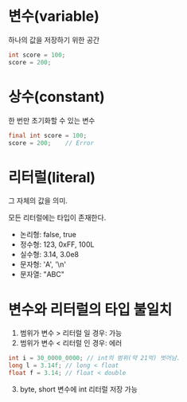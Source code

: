 # 변수(variable)
하나의 값을 저장하기 위한 공간

```java
int score = 100;
score = 200;
```

# 상수(constant)
한 번만 초기화할 수 있는 변수

```java
final int score = 100;
score = 200;    // Error
```

# 리터럴(literal)
그 자체의 값을 의미.

모든 리터럴에는 타입이 존재한다.
- 논리형: false, true
- 정수형: 123, 0xFF, 100L
- 실수형: 3.14, 3.0e8
- 문자형: 'A', '\n'
- 문자열: "ABC"

# 변수와 리터럴의 타입 불일치
1. 범위가 변수 > 리터럴 일 경우: 가능
2. 범위가 변수 < 리터럴 인 경우: 에러
```java
int i = 30_0000_0000; // int의 범위(약 21억) 벗어남.
long l = 3.14f; // long < float
float f = 3.14; // float < double
```
3. byte, short 변수에 int 리터럴 저장 가능